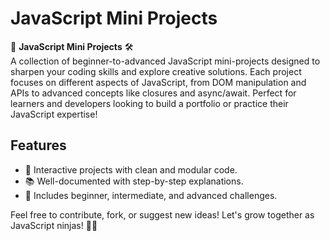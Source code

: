 # JavaScript Mini Projects

🚀 **JavaScript Mini Projects** 🛠️  
A collection of beginner-to-advanced JavaScript mini-projects designed to sharpen your coding skills and explore creative solutions. Each project focuses on different aspects of JavaScript, from DOM manipulation and APIs to advanced concepts like closures and async/await. Perfect for learners and developers looking to build a portfolio or practice their JavaScript expertise!

## Features
- 🌟 Interactive projects with clean and modular code.  
- 📚 Well-documented with step-by-step explanations.  
- 🎯 Includes beginner, intermediate, and advanced challenges.

Feel free to contribute, fork, or suggest new ideas! Let's grow together as JavaScript ninjas! 🧙‍♂️

